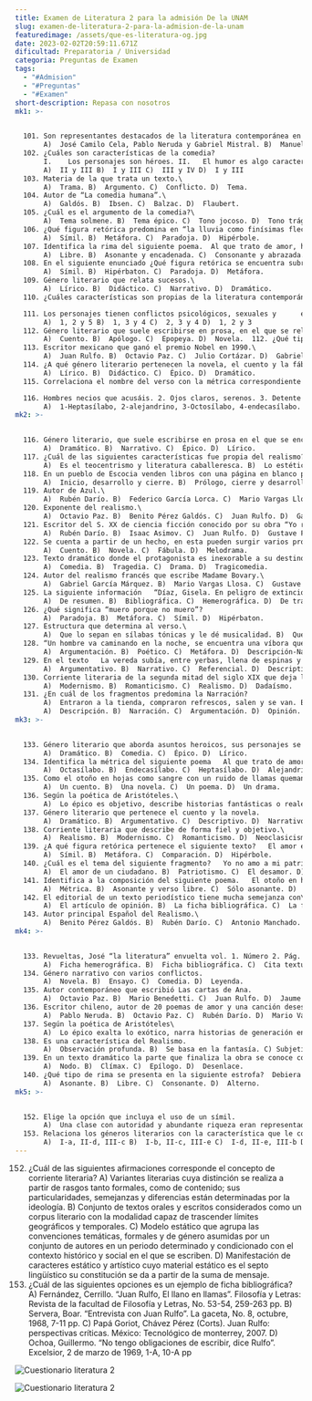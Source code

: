 ```yaml
---
title: Examen de Literatura 2 para la admisión De la UNAM
slug: examen-de-literatura-2-para-la-admision-de-la-unam
featuredimage: /assets/que-es-literatura-og.jpg
date: 2023-02-02T20:59:11.671Z
dificultad: Preparatoria / Universidad
categoria: Preguntas de Examen
tags:
  - "#Admision"
  - "#Preguntas"
  - "#Examen"
short-description: R﻿epasa con nosotros
mk1: >-
  

  101. Son representantes destacados de la literatura contemporánea en México.\
       A)  José Camilo Cela, Pablo Neruda y Gabriel Mistral. B)  Manuel Nájera, Salvador Díaz Mirón y Amado Nervo. C)  Fernando del Paso, Agustín Yáñez e Isabel Allende. D)  Carlos Fuentes, Elena Poniatowska y José Agustín. 
  102. ¿Cuáles son características de la comedia? 
       I.    Los personajes son héroes. II.   El humor es algo característico. III.  Emplea un lenguaje simple. IV.  Los personajes pertenecen a la nobleza. 
       A)  II y III B)  I y III C)  III y IV D)  I y III  
  103. Materia de la que trata un texto.\
       A)  Trama. B)  Argumento. C)  Conflicto. D)  Tema.  
  104. Autor de “La comedia humana”.\
       A)  Galdós. B)  Ibsen. C)  Balzac. D)  Flaubert.  
  105. ¿Cuál es el argumento de la comedia?\
       A)  Tema solmene. B)  Tema épico. C)  Tono jocoso. D)  Tono trágico. 
  106. ¿Qué figura retórica predomina en “la lluvia como finísimas flechas afiladas, caía chorreando la vidriera”? 
       A)  Símil. B)  Metáfora. C)  Paradoja. D)  Hipérbole. 
  107. Identifica la rima del siguiente poema.  Al que trato de amor, hallo diamante y soy diamante al que de amor me trata triunfante quiero ver al que me mata y mato al que me quiere ver triunfante.\
       A)  Libre. B)  Asonante y encadenada. C)  Consonante y abrazada. D)  Pareada.  
  108. En el siguiente enunciado ¿Qué figura retórica se encuentra subrayada?   La amistad es una lluvia de flores.\
       A)  Símil. B)  Hipérbaton. C)  Paradoja. D)  Metáfora.  
  109. Género literario que relata sucesos.\
       A)  Lírico. B)  Didáctico. C)  Narrativo. D)  Dramático.  
  110. ¿Cuáles características son propias de la literatura contemporánea? 

  111. Los personajes tienen conflictos psicológicos, sexuales y      emocionales. 2. Son ejemplos de ésta la feria, rayuela y pedro páramo. 3. Describe mezclando elementos reales con fantasía. 4. Esta generación literaria es exclusivamente española. 5. Se opone a la crudeza del naturalismo.
       A)  1, 2 y 5 B)  1, 3 y 4 C)  2, 3 y 4 D)  1, 2 y 3  
  112. Género literario que suele escribirse en prosa, en el que se relata una serie de sucesos. 
       A)  Cuento. B)  Apólogo. C)  Epopeya. D)  Novela.  112. ¿Qué tipo de rima tiene la siguiente estrofa?  Hermana Marica, mañana que es fiesta, no irás tú a la amiga, ni yo iré a la escuela. (Góngora)  A)  Consonante. B)  Asonante. C)  Libre. D)  Abrazada.  
  113. Escritor mexicano que ganó el premio Nobel en 1990.\
       A)  Juan Rulfo. B)  Octavio Paz. C)  Julio Cortázar. D)  Gabriel García Márquez.  
  114. ¿A qué género literario pertenecen la novela, el cuento y la fábula? 
       A)  Lírico. B)  Didáctico. C)  Épico. D)  Dramático. 
  115. Correlaciona el nombre del verso con la métrica correspondiente 

  116. Hombres necios que acusáis. 2. Ojos claros, serenos. 3. Detente sombra de mi buen esquivo. 4. Ingenua como agua, diáfana como el día.\
       A)  1-Heptasílabo, 2-alejandrino, 3-Octosílabo, 4-endecasílabo. B)  1-Octosílabo, 2-heptasílabo, 3-endecasílabo, 4-alejandrino. C)  1-Endecasílabo, 2-heptasílabo, 3-octosílabo, 4-alejandrino. D)  1-Alejandrino, 2-octosílabo, 3-heptasílabo, 4-endecasílabo.
mk2: >-
  

  116. Género literario, que suele escribirse en prosa en el que se encuentran principalmente acciones.\
       A)  Dramático. B)  Narrativo. C)  Épico. D)  Lírico.  
  117. ¿Cuál de las siguientes características fue propia del realismo? 
       A)  Es el teocentrismo y literatura caballeresca. B)  Lo estético, bello y musical. C)  El escritor pone freno a la fantasía y a la imaginación para ser un fiel        testigo de la vida cotidiana. D)  La aplicación del método científico.  
  118. En un pueblo de Escocia venden libros con una página en blanco perdida en algún lugar del volumen. Si un lector desemboca en esa página al dar las tres de la tarde, muere.  En este cuento se puede identificar con claridad y en hora lógico las 3 partes de una secuencia narrativa. 
       A)  Inicio, desarrollo y cierre. B)  Prólogo, cierre y desarrollo. C)  Justificación, desarrollo y clímax. D)  Inicio, justificación y clímax.   
  119. Autor de Azul.\
       A)  Rubén Darío. B)  Federico García Lorca. C)  Mario Vargas Llosa. D)  Julio Cortázar.
  120. Exponente del realismo.\
       A)  Octavio Paz. B)  Benito Pérez Galdós. C)  Juan Rulfo. D)  Gabriel García Márquez. 
  121. Escritor del S. XX de ciencia ficción conocido por su obra “Yo robot”.
       A)  Rubén Darío. B)  Isaac Asimov. C)  Juan Rulfo. D)  Gustave Flaubert.  
  122. Se cuenta a partir de un hecho, en esta pueden surgir varios problemas sin alterar a los personajes.\
       A)  Cuento. B)  Novela. C)  Fábula. D)  Melodrama. 
  123. Texto dramático donde el protagonista es inexorable a su destino. 
       A)  Comedia. B)  Tragedia. C)  Drama. D)  Tragicomedia.  
  124. Autor del realismo francés que escribe Madame Bovary.\
       A)  Gabriel García Márquez. B)  Mario Vargas Llosa. C)  Gustave Flaubert. D)  Julio Cortázar.
  125. La siguiente información   “Díaz, Gisela. En peligro de extinción las seis especies de felinos mexicanos. Gaceta UNAM (11-IX-200 p. 9-10) Sin duda alguna, en el presente el hombre es el principal depredador de los animales y responsable de su destrucción; él comercia con sus pieles y carnes, él destruye su hábitat, él contamina sus fuentes de alimentos y violenta las normas que existen para su protección”.  corresponde a una ficha\
       A)  De resumen. B)  Bibliográfica. C)  Hemerográfica. D)  De trabajo.  
  126. ¿Qué significa “muero porque no muero”? 
       A)  Paradoja. B)  Metáfora. C)  Símil. D)  Hipérbaton. 
  127. Estructura que determina al verso.\
       A)  Que lo sepan en sílabas tónicas y le dé musicalidad. B)  Que contenga pocas sílabas. C)  Que se escriba con ritmo y rima. D)  Que tenga rima y pocas sílabas.  
  128. “Un hombre va caminando en la noche, se encuentra una víbora que se le enreda en las piernas, la víbora con ojos como diamante”  ¿Qué tipo de texto es? 
       A)  Argumentación. B)  Poético. C)  Metáfora. D)  Descripción-Narración.  
  129. En el texto   La vereda subía, entre yerbas, llena de espinas y de malas mujeres. Parecía un camino de hormigas de tan angosto.  La forma del discurso es 
       A)  Argumentativo. B)  Narrativo. C)  Referencial. D)  Descriptiva.  
  130. Corriente literaria de la segunda mitad del siglo XIX que deja la fantasía y usa el leguaje objetivo.\
       A)  Modernismo. B)  Romanticismo. C)  Realismo. D)  Dadaísmo. 
  131. ¿En cuál de los fragmentos predomina la Narración? 
       A)  Entraron a la tienda, compraron refrescos, salen y se van. B)  Una hermosa mujer de ojos azules, cabello rubio y piel blanca. C)  Hasta el momento se conoce que el animal más grande del mundo es la        ballena azul. D)  Laura es ciega, es por eso que su mamá le lee todas las noches.  132. ¿Cuál es la forma de discurso que predomina en el siguiente texto?   La última noche que vi a la bruja fue antes de que fueran las 2 de la mañana, me fui a acostar y vi el reloj. 
       A)  Descripción. B)  Narración. C)  Argumentación. D)  Opinión.
mk3: >-
  

  133. Género literario que aborda asuntos heroicos, sus personajes se inspiran en figuras históricas.\
       A)  Dramático. B)  Comedia. C)  Épico. D)  Lírico.  
  134. Identifica la métrica del siguiente poema   Al que trato de amor, hallo diamante y soy diamante, al que de amor me trata, triunfante quiero ver al que me mata y mato al que me quiera ver triunfante. 
       A)  Octasílabo. B)  Endecasílabo. C)  Heptasílabo. D)  Alejandrino.  
  135. Como el otoño en hojas como sangre con un ruido de llamas quemando el cielo.                                                                                          Pablo Neruda Lo anterior representa\
       A)  Un cuento. B)  Una novela. C)  Un poema. D)  Un drama.  
  136. Según la poética de Aristóteles.\
       A)  Lo épico es objetivo, describe historias fantásticas o reales de dioses y        hombres. Lo lírico es subjetivo, expresa emociones y sentimiento y o        dramático se puede representar. B)  Lo épico es subjetivo, describe historias fantásticas o reales de dioses y        hombres. Lo lírico es objetivo, expresa emociones y sentimiento y o        dramático se puede representar. C)  Lo épico es narrativo, y lo lírico dramático. D)  Lo épico es argumentativo donde se debaten y lo lírico es poético, una de        sus características en la rima.  
  137. Género literario que pertenece el cuento y la novela. 
       A)  Dramático. B)  Argumentativo. C)  Descriptivo. D)  Narrativo.  
  138. Corriente literaria que describe de forma fiel y objetivo.\
       A)  Realismo. B)  Modernismo. C)  Romanticismo. D)  Neoclasicismo. 
  139. ¿A qué figura retórica pertenece el siguiente texto?   El amor es el sentimiento más fino. 
       A)  Símil. B)  Metáfora. C)  Comparación. D)  Hipérbole.  
  140. ¿Cuál es el tema del siguiente fragmento?   Yo no amo a mi patria, pero daría la vida por sus pueblos.\
       A)  El amor de un ciudadano. B)  Patriotismo. C)  El desamor. D)  Amor a la patria. 
  141. Identifica a la composición del siguiente poema.   El otoño en hojas como sangre con un ruido de llamas queman en el cielo.\
       A)  Métrica. B)  Asonante y verso libre. C)  Sólo asonante. D)  Sólo verso libre.  
  142. El editorial de un texto periodístico tiene mucha semejanza con\
       A)  El artículo de opinión. B)  La ficha bibliográfica. C)  La ficha hemerográfica. D)  La cita textual.  
  143. Autor principal Español del Realismo.\
       A)  Benito Pérez Galdós. B)  Rubén Darío. C)  Antonio Manchado. D)  Juan Rulfo.
mk4: >-
  

  133. Revueltas, José “la literatura” envuelta vol. 1. Número 2. Pág. 6-7  ¿Qué tipo de ficha es?\
       A)  Ficha hemerográfica. B)  Ficha bibliográfica. C)  Cita textual. D)  Artículo de opinión.  
  134. Género narrativo con varios conflictos.
       A)  Novela. B)  Ensayo. C)  Comedia. D)  Leyenda.  
  135. Autor contemporáneo que escribió Las cartas de Ana. 
       A)  Octavio Paz. B)  Mario Benedetti. C)  Juan Rulfo. D)  Jaume Fuster.  
  136. Escritor chileno, autor de 20 poemas de amor y una canción desesperada. 
       A)  Pablo Neruda. B)  Octavio Paz. C)  Rubén Darío. D)  Mario Vargas Llosa. 
  137. Según la poética de Aristóteles\
       A)  Lo épico exalta lo exótico, narra historias de generación en generación        como los cuentos y las leyendas. B)  Lo épico exalta lo heroico, narra historias de hombres y dioses. C)  Lo épico es exótico, y sirve para representarlo. D)  Lo épico es subjetivo y narra historias de hombres y dioses.  
  138. Es una característica del Realismo. 
       A)  Observación profunda. B)  Se basa en la fantasía. C) Subjetividad. D)  Tendencia que siguen los escritores en un determinado tiempo.  
  139. En un texto dramático la parte que finaliza la obra se conoce como 
       A)  Nodo. B)  Clímax. C)  Epílogo. D)  Desenlace.  
  140. ¿Qué tipo de rima se presenta en la siguiente estrofa?  Debiera ahora decirnos: “amigos, muchas gracias”; y sentarme, pero sin ripios. Permitirme que os siga en tono lírico, en verso, sí, pero libre y de capricho.\
       A)  Asonante. B)  Libre. C)  Consonante. D)  Alterno.
mk5: >-
  

  152. Elige la opción que incluya el uso de un símil. 
       A)  Una clase con autoridad y abundante riqueza eran representados por los        sacerdotes. B)  Los pueblos prehispánicos alcanzaron un gran nivel de la ciencia. C)  Sus horas son para colmar sus necesidades, mas no tu vanidad.  D)  Se fue, se fue cual pájaro escapado de la jaula, cuanto yo amé. 
  153. Relaciona los géneros literarios con la característica que le corresponda.   GÉNEROS  LITERARIOS    I.   Lírico  II.  Dramático  III. Épico CARACTERÍSTICAS  a. su particularidad fundamental es la      subjetividad.  b. en él, predomina la función fática.  c. es el punto enfatizada en la     narrativa y el carácter objetivo.  d. se basa en el diálogo y contiene     acotaciones.  e. es propia de la observación lógica.\
       A)  I-a, II-d, III-c B)  I-b, II-c, III-e C)  I-d, II-e, III-b D)  I-c, II-b, III-a
---
```



152. ¿Cuál de las siguientes afirmaciones corresponde el concepto de corriente literaria?
     A)  Variantes literarias cuya distinción se realiza a partir de rasgos tanto        formales, como de contenido; sus particularidades, semejanzas y        diferencias están determinadas por la ideología. B)  Conjunto de textos orales y escritos considerados como un corpus        literario con la modalidad capaz de trascender límites geográficos y        temporales. C)  Modelo estático que agrupa las convenciones temáticas, formales y de           género asumidas por un conjunto de autores en un periodo determinado y        condicionado con el contexto histórico y social en el que se escriben.   D)  Manifestación de caracteres estático y artístico cuyo material estático es        el septo lingüístico su constitución se da a partir de la suma de mensaje.    
153. ¿Cuál de las siguientes opciones es un ejemplo de ficha bibliográfica?\
     A)  Fernández, Cerrillo. “Juan Rulfo, El llano en llamas”. Filosofía y Letras:        Revista de la facultad de Filosofía y Letras, No. 53-54, 259-263 pp. B)  Servera, Boar. “Entrevista con Juan Rulfo”. La gaceta, No. 8, octubre,        1968, 7-11 pp. C)  Papá Goriot, Chávez Pérez (Corts). Juan Rulfo: perspectivas críticas.        México: Tecnológico de monterrey, 2007.  D)  Ochoa, Guillermo. “No tengo obligaciones de escribir, dice Rulfo”.        Excelsior, 2 de marzo de 1969, 1-A, 10-A pp



![Cuestionario literatura 2](/assets/captura-de-pantalla-2023-02-02-151558.jpg "Cuestionario literatura 2")

![Cuestionario literatura 2](/assets/captura-de-pantalla-2023-02-02-151619.jpg "Cuestionario literatura 2")